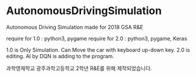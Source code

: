 # AutonomousDrivingSimulation

Autonomous Driving Simulation made for 2018 GSA R&E

require for 1.0 : python3, pygame
require for 2.0 : python3, pygame, Keras

1.0 is Only Simulation. Can Move the car with keyboard up-down key.
2.0 is editing. AI by DQN is adding to the program.

과학영재학교 광주과학고등학교 2학년 R&E를 위해 제작되었습니다.
